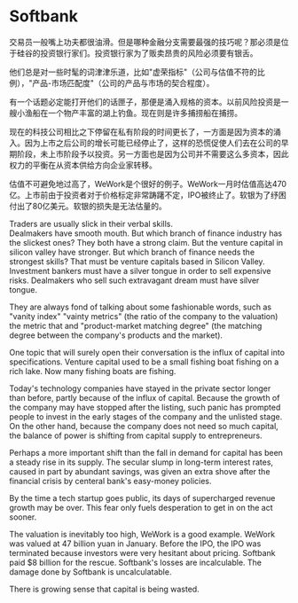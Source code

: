 # Softbank

交易员一般嘴上功夫都很油滑。但是哪种金融分支需要最强的技巧呢？那必须是位于硅谷的投资银行家们。投资银行家为了贩卖昂贵的风险必须要有银舌。

他们总是对一些时髦的词津津乐道，比如"虚荣指标"（公司与估值不符的比例），"产品-市场匹配度"（公司的产品与市场的契合程度）。

有一个话题必定能打开他们的话匣子，那便是涌入规格的资本。以前风险投资是一艘小渔船在一个物产丰富的湖上钓鱼。现在则是许多捕捞船在捕捞。

现在的科技公司相比之下停留在私有阶段的时间更长了，一方面是因为资本的涌入。因为上市之后公司的增长可能已经停止了，这样的恐慌促使人们去在公司的早期阶段，未上市阶段予以投资。另一方面也是因为公司并不需要这么多资本，因此权力的平衡在从资本供给方向企业家转移。

估值不可避免地过高了，WeWork是个很好的例子。WeWork一月时估值高达470亿。上市前由于投资者对于价格标定非常踌躇不定，IPO被终止了。软银为了纾困付出了80亿美元。软银的损失是无法估量的。

Traders are usually slick in their verbal skills.  
Dealmakers have smooth mouth. But which branch of finance industry has the slickest ones? They both have a strong claim. But the venture capital in silicon valley have stronger. 
But which branch of finance needs the strongest skills?  That must be venture capitals based in Silicon Valley.  Investment bankers must have a silver tongue in order to sell expensive risks.
Dealmakers who sell such extravagant dream must have silver tongue. 

They are always fond of talking about some fashionable words, such as 
"vanity index"
"vainty metrics"
(the ratio of the company to the valuation) 
the metric that 
and "product-market matching degree" (the matching degree between the company's products and the market).

One topic that will surely open their conversation is the influx of capital into specifications.  Venture capital used to be a small fishing boat fishing on a rich lake.  Now many fishing boats are fishing.

Today's technology companies have stayed in the private sector longer than before, partly because of the influx of capital.  Because the growth of the company may have stopped after the listing, such panic has prompted people to invest in the early stages of the company and the unlisted stage.  On the other hand, because the company does not need so much capital, the balance of power is shifting from capital supply to entrepreneurs.

Perhaps a more important shift than the fall in demand for capital has been a steady rise in its supply. 
The secular slump in long-term interest rates, caused in part by abundant savings, was given an extra shove after the financial crisis by centeral bank's easy-money policies. 

By the time a tech startup goes public, its days of supercharged revenue growth may be over. This fear only fuels desperation to get in on the act sooner. 

The valuation is inevitably too high, WeWork is a good example.  WeWork was valued at 47 billion yuan in January.  Before the IPO, the IPO was terminated because investors were very hesitant about pricing.  Softbank paid $8 billion for the rescue.  Softbank's losses are incalculable.
The damage done by Softbank is uncalculatable. 

There is growing sense that capital is being wasted. 